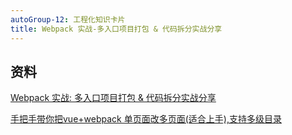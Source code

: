```yaml
---
autoGroup-12: 工程化知识卡片
title: Webpack 实战-多入口项目打包 & 代码拆分实战分享
---
```



## 资料
[Webpack 实战: 多入口项目打包 & 代码拆分实战分享](https://blog.csdn.net/weixin_44691608/article/details/117862533)

[手把手带你把vue+webpack 单页面改多页面(适合上手),支持多级目录](https://segmentfault.com/a/1190000017148524)